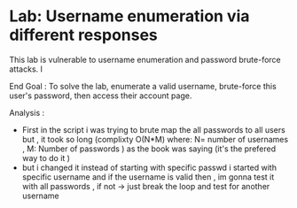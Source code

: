 # Lab: Username enumeration via different responses

This lab is vulnerable to username enumeration and password brute-force attacks. I

End Goal :  To solve the lab, enumerate a valid username, brute-force this user's password, then access their account page.

Analysis :

- First in the script i was trying to brute map the all passwords to all users but , it took so long (complixty O(N*M) where: N= number of usernames , M: Number of passwords ) as the book was saying (it's the prefered way to do it )
- but i changed it instead of starting with specific passwd i started with specific username and if the username is valid then , im gonna test it with all passwords , if not -> just break the loop and test for another username
